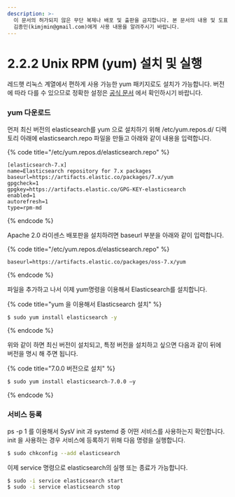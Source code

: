 ```yaml
---
description: >-
  이 문서의 허가되지 않은 무단 복제나 배포 및 출판을 금지합니다. 본 문서의 내용 및 도표 등을 인용하고자 하는 경우 출처를 명시하고
  김종민(kimjmin@gmail.com)에게 사용 내용을 알려주시기 바랍니다.
---
```


# 2.2.2 Unix RPM \(yum\) 설치 및 실행

  레드햇 리눅스 계열에서 편하게 사용 가능한 yum 패키지로도 설치가 가능합니다. 버전에 따라 다를 수 있으므로 정확한 설정은 [공식 문서](https://www.elastic.co/guide/en/elasticsearch/reference/current/rpm.html%20) 에서 확인하시기 바랍니다.

### yum 다운로드

  먼저 최신 버전의 elasticsearch를 yum 으로 설치하기 위해 /etc/yum.repos.d/ 디렉토리 아래에 elasticsearch.repo 파일을 만들고 아래와 같이 내용을 입력합니다.

{% code title="/etc/yum.repos.d/elasticsearch.repo" %}
```text
[elasticsearch-7.x]
name=Elasticsearch repository for 7.x packages
baseurl=https://artifacts.elastic.co/packages/7.x/yum
gpgcheck=1
gpgkey=https://artifacts.elastic.co/GPG-KEY-elasticsearch
enabled=1
autorefresh=1
type=rpm-md
```
{% endcode %}

Apache 2.0 라이센스 배포판을 설치하려면 baseurl 부분을 아래와 같이 입력합니다.

{% code title="/etc/yum.repos.d/elasticsearch.repo" %}
```text
baseurl=https://artifacts.elastic.co/packages/oss-7.x/yum
```
{% endcode %}

  파일을 추가하고 나서 이제 yum명령을 이용해서 Elasticsearch를 설치합니다.

{% code title="yum 을 이용해서 Elasticsearch 설치" %}
```bash
$ sudo yum install elasticsearch -y
```
{% endcode %}

  위와 같이 하면 최신 버전이 설치되고, 특정 버전을 설치하고 싶으면 다음과 같이 뒤에 버전을 명시 해 주면 됩니다.

{% code title="7.0.0 버전으로 설치" %}
```bash
$ sudo yum install elasticsearch-7.0.0 –y
```
{% endcode %}

### 서비스 등록

  ps -p 1 를 이용해서 SysV init 과 systemd 중 어떤 서비스를 사용하는지 확인합니다. init 을 사용하는 경우 서비스에 등록하기 위해 다음 명령을 실행합니다.

```bash
$ sudo chkconfig --add elasticsearch
```

  이제 service 명령으로 elasticsearch의 실행 또는 종료가 가능합니다.

```bash
$ sudo -i service elasticsearch start
$ sudo -i service elasticsearch stop
```

